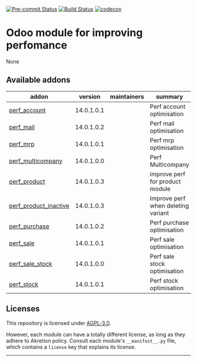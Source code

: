 
<!-- /!\ Non OCA Context : Set here the badge of your runbot / runboat instance. -->
[![Pre-commit Status](https://github.com/akretion/odoo-perf/actions/workflows/pre-commit.yml/badge.svg?branch=14.0)](https://github.com/akretion/odoo-perf/actions/workflows/pre-commit.yml?query=branch%3A14.0)
[![Build Status](https://github.com/akretion/odoo-perf/actions/workflows/test.yml/badge.svg?branch=14.0)](https://github.com/akretion/odoo-perf/actions/workflows/test.yml?query=branch%3A14.0)
[![codecov](https://codecov.io/gh/akretion/odoo-perf/branch/14.0/graph/badge.svg)](https://codecov.io/gh/akretion/odoo-perf)
<!-- /!\ Non OCA Context : Set here the badge of your translation instance. -->

<!-- /!\ do not modify above this line -->

# Odoo module for improving perfomance

None

<!-- /!\ do not modify below this line -->

<!-- prettier-ignore-start -->

[//]: # (addons)

Available addons
----------------
addon | version | maintainers | summary
--- | --- | --- | ---
[perf_account](perf_account/) | 14.0.1.0.1 |  | Perf account optimisation
[perf_mail](perf_mail/) | 14.0.1.0.2 |  | Perf mail optimisation
[perf_mrp](perf_mrp/) | 14.0.1.0.1 |  | Perf mrp optimisation
[perf_multicompany](perf_multicompany/) | 14.0.1.0.0 |  | Perf Multicompany
[perf_product](perf_product/) | 14.0.1.0.3 |  | improve perf for product module
[perf_product_inactive](perf_product_inactive/) | 14.0.1.0.3 |  | Improve perf when deleting variant
[perf_purchase](perf_purchase/) | 14.0.1.0.2 |  | Perf purchase optimisation
[perf_sale](perf_sale/) | 14.0.1.0.1 |  | Perf sale optimisation
[perf_sale_stock](perf_sale_stock/) | 14.0.1.0.0 |  | Perf sale stock optimisation
[perf_stock](perf_stock/) | 14.0.1.0.1 |  | Perf stock optimisation

[//]: # (end addons)

<!-- prettier-ignore-end -->

## Licenses

This repository is licensed under [AGPL-3.0](LICENSE).

However, each module can have a totally different license, as long as they adhere to Akretion
policy. Consult each module's `__manifest__.py` file, which contains a `license` key
that explains its license.

----
<!-- /!\ Non OCA Context : Set here the full description of your organization. -->
